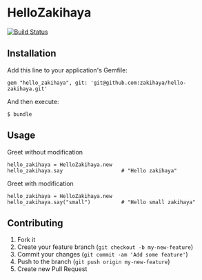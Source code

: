 # HelloZakihaya

[![Build Status](https://travis-ci.org/zakihaya/hello-zakihaya.png)](https://travis-ci.org/zakihaya/hello-zakihaya)

## Installation

Add this line to your application's Gemfile:

    gem "hello_zakihaya", git: 'git@github.com:zakihaya/hello-zakihaya.git'

And then execute:

    $ bundle

## Usage

Greet without modification

    hello_zakihaya = HelloZakihaya.new
    hello_zakihaya.say                   # "Hello zakihaya"

Greet with modification

    hello_zakihaya = HelloZakihaya.new
    hello_zakihaya.say("small")          # "Hello small zakihaya"

## Contributing

1. Fork it
2. Create your feature branch (`git checkout -b my-new-feature`)
3. Commit your changes (`git commit -am 'Add some feature'`)
4. Push to the branch (`git push origin my-new-feature`)
5. Create new Pull Request
